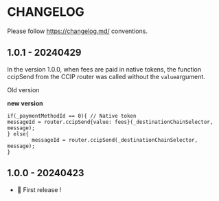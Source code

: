 # CHANGELOG

Please follow <https://changelog.md/> conventions.



## 1.0.1 - 20240429

In the version 1.0.0, when fees are paid in native tokens, the function ccipSend from the CCIP router was called without the `value`argument.

Old version

**new version**

```solidity
if(_paymentMethodId == 0){ // Native token
messageId = router.ccipSend{value: fees}(_destinationChainSelector, message); 
} else{
        messageId = router.ccipSend(_destinationChainSelector, message); 
}
```



## 1.0.0 - 20240423

- 🎉 First release !
